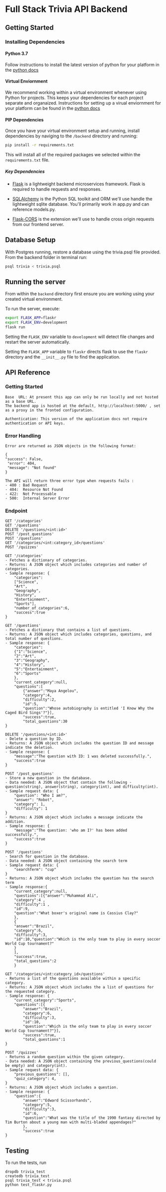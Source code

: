 # Full Stack Trivia API Backend

## Getting Started

### Installing Dependencies

#### Python 3.7

Follow instructions to install the latest version of python for your platform in the [python docs](https://docs.python.org/3/using/unix.html#getting-and-installing-the-latest-version-of-python)

#### Virtual Enviornment

We recommend working within a virtual environment whenever using Python for projects. This keeps your dependencies for each project separate and organaized. Instructions for setting up a virual enviornment for your platform can be found in the [python docs](https://packaging.python.org/guides/installing-using-pip-and-virtual-environments/)

#### PIP Dependencies

Once you have your virtual environment setup and running, install dependencies by naviging to the `/backend` directory and running:

```bash
pip install -r requirements.txt
```

This will install all of the required packages we selected within the `requirements.txt` file.

##### Key Dependencies

- [Flask](http://flask.pocoo.org/)  is a lightweight backend microservices framework. Flask is required to handle requests and responses.

- [SQLAlchemy](https://www.sqlalchemy.org/) is the Python SQL toolkit and ORM we'll use handle the lightweight sqlite database. You'll primarily work in app.py and can reference models.py.

- [Flask-CORS](https://flask-cors.readthedocs.io/en/latest/#) is the extension we'll use to handle cross origin requests from our frontend server.

## Database Setup
With Postgres running, restore a database using the trivia.psql file provided. From the backend folder in terminal run:
```bash
psql trivia < trivia.psql
```

## Running the server

From within the `backend` directory first ensure you are working using your created virtual environment.

To run the server, execute:

```bash
export FLASK_APP=flaskr
export FLASK_ENV=development
flask run
```

Setting the `FLASK_ENV` variable to `development` will detect file changes and restart the server automatically.

Setting the `FLASK_APP` variable to `flaskr` directs flask to use the `flaskr` directory and the `__init__.py` file to find the application.


## API Reference

### Getting Started 
``` 
Base  URL: At present this app can only be run locally and not hosted as a base URL.
The backend app is hosted at the default, http://localhost:5000/ , set as a proxy in the fronted configuration.

Authentication: This version of the application docs not require authentication or API keys.

```
### Error Handling 
```
Error are returned as JSON objects in the following format:

{
"success": False,
 "error": 404,
 "message": "Not found"
}

The API will return three error type when requests fails :
- 400 : Bad Request 
- 404:  Resource Not Found
- 422:  Not Processable
- 500:  Internal Server Error
```

 ### Endpoint 

```
GET '/categories'
GET '/questions'
DELETE '/questions/<int:id>'
POST '/post_questions'
POST '/questions'
GET '/categories/<int:category_id>/questions'
POST '/quizzes'

```
```
GET '/categories'
- Fetches a dictionary of categories.
- Returns: A JSON object which includes categories and number of categories.
- Sample response: {
    "categories":
    ["Science",
    "Art",
    "Geography",
    "History",
    "Entertainment",
    "Sports"],
    "number_of_categories":6,
    "success":true
}
```
```
GET '/questions'
- Fetches a dictionary that contains a list of questions.
- Returns: A JSON object which includes categories, questions, and total number of questions.
- Sample response: {
    "categories":
    {"1":"Science",
    "2":"Art",
    "3":"Geography",
    "4":"History",
    "5":"Entertainment",
    "6":"Sports"
    },
    "current_category":null,
    "questions":[
        {"answer":"Maya Angelou",
        "category":4,
        "difficulty":2,
        "id":5,
        "question":"Whose autobiography is entitled 'I Know Why the Caged Bird Sings'?"}],
        "success":true,
        "total_questions":30
}
```
```
DELETE '/questions/<int:id>'
- Delete a question by ID.
- Returns: A JSON object which includes the question ID and message indicate the deletion.
- Sample response: {
    "message":"The question with ID: 1 was deleted successfully.",
    "success":true
}
```
```
POST '/post_questions'
- Store a new question in the database.
- Data needed: A JSON object that contain the following - question(string), answer(string), category(int), and difficulty(int).
- Sample request data: {
    "question": "Who I am?",
    "answer": "Robot",
    "category": 1,
    "difficulty": 1
}
- Returns: A JSON object which includes a message indicate the addition.
- Sample response: {
    "message":"The question: 'who am I?' has been added successfully.",
    "success":true
}
```
```
POST '/questions'
- Search for question in the database.
- Data needed: A JSON object containing the search term
- Sample request data: {
    "searchTerm": "cup"
}
- Returns: A JSON object which includes the question has the search term
- Sample response:{
    "current_category":null,
    "questions":[{"answer":"Muhammad Ali",
    "category":4 ,
    "difficulty":1 ,
    "id":9,
    "question":"What boxer's original name is Cassius Clay?"
    },
    {
    "answer":"Brazil",
    "category":6,
    "difficulty":3,
    "id":10,"question":"Which is the only team to play in every soccer World Cup tournament?"
    }
    ],
    "success":true,
    "total_questions":2
    }
```
```
GET '/categories/<int:category_id>/questions'
- Returns a list of the questions available within a specific category.
- Returns: A JSON object which includes the a list of questions for the requested category.
- Sample response: {
    "current_category":"Sports",
    "questions":[{
        "answer":"Brazil",
        "category":6,
        "difficulty":3,
        "id":10,
        "question":"Which is the only team to play in every soccer World Cup tournament?"}],
        "success":true,
        "total_questions":1
}

```
```
POST '/quizzes'
- Returns a random question within the given category.
- Data needed: A JSON object containing the previous_questions(could be empty) and category(int).
- Sample request data: {
    "previous_questions": [],
    "quiz_category": 4,
}
- Returns: A JSON object which includes a question.
- Sample response: {
    "question":{
        "answer":"Edward Scissorhands",
        "category":5,
        "difficulty":3,
        "id":6,
        "question":"What was the title of the 1990 fantasy directed by Tim Burton about a young man with multi-bladed appendages?"
        },
        "success":true
}

```


## Testing
To run the tests, run
```
dropdb trivia_test
createdb trivia_test
psql trivia_test < trivia.psql
python test_flaskr.py
```
